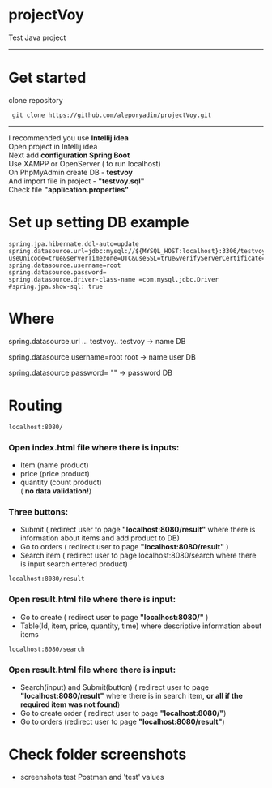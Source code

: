# projectVoy

 Test Java project
____
# Get started
 clone repository 
```
 git clone https://github.com/aleporyadin/projectVoy.git
```
____
I recommended you use **Intellij idea** \
Open project in Intellij idea \
Next add **configuration Spring Boot** \
Use XAMPP or OpenServer ( to run localhost) \
On PhpMyAdmin create DB - **testvoy** \
And import file in project - **"testvoy.sql"** \
Check file **"application.properties"**
   
# Set up setting DB example 
```
spring.jpa.hibernate.ddl-auto=update
spring.datasource.url=jdbc:mysql://${MYSQL_HOST:localhost}:3306/testvoy?useUnicode=true&serverTimezone=UTC&useSSL=true&verifyServerCertificate=false
spring.datasource.username=root
spring.datasource.password=
spring.datasource.driver-class-name =com.mysql.jdbc.Driver
#spring.jpa.show-sql: true
```
# Where
 spring.datasource.url  ... testvoy..
 testvoy -> name DB 

 spring.datasource.username=root
 root -> name user DB

 spring.datasource.password=
 "" -> password DB

# Routing
```
localhost:8080/
```
### Open index.html file where there is inputs: 
 +  Item         (name product)
 +  price        (price product)
 +  quantity     (count product)  
( **no data validation!**)
### Three buttons:
 - Submit        ( redirect user to page **"localhost:8080/result"** where there is information about items and add product to DB) 
 - Go to orders  ( redirect user to page **"localhost:8080/result"** )
 - Search item   ( redirect user to page localhost:8080/search where there is input  search entered product)
 
```
localhost:8080/result
```
### Open result.html file where there is input:
 + Go to create  ( redirect user to page **"localhost:8080/"** )
 + Table(Id, item, price, quantity, time) where descriptive information about items
```
localhost:8080/search
``` 
### Open result.html file where there is input:
 + Search(input) and Submit(button)   ( redirect user to page **"localhost:8080/result"** where there is in search item, **or all if the required item was not found**)
 + Go to create order                 ( redirect user to page **"localhost:8080/"**)
 + Go to orders                       (redirect user to page **"localhost:8080/result"**)

# Check folder screenshots
+ screenshots test Postman and 'test' values

